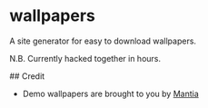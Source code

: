 # wallpapers

A site generator for easy to download wallpapers.

N.B. Currently hacked together in hours.

## Credit
- Demo wallpapers are brought to you by [Mantia](http://mantia.me/)
